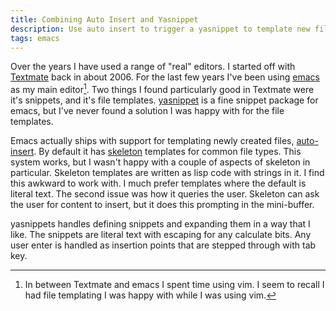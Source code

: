 ```yaml
---
title: Combining Auto Insert and Yasnippet
description: Use auto insert to trigger a yasnippet to template new files.
tags: emacs
---
```


Over the years I have used a range of "real" editors. I started off
with [Textmate][textmate] back in about 2006. For the last few years
I've been using [emacs][] as my main editor[^fn1]. Two things I found
particularly good in Textmate were it's snippets, and it's file
templates. [yasnippet][] is a fine snippet package for emacs, but I've
never found a solution I was happy with for the file templates.

Emacs actually ships with support for templating newly created files,
[auto-insert][autoinsert]. By default it has [skeleton][] templates for
common file types. This system works, but I wasn't happy with a couple
of aspects of skeleton in particular. Skeleton templates are written
as lisp code with strings in it. I find this awkward to work with. I
much prefer templates where the default is literal text. The second
issue was how it queries the user. Skeleton can ask the user for
content to insert, but it does this prompting in the mini-buffer.

yasnippets handles defining snippets and expanding them in a way that
I like. The snippets are literal text with escaping for any calculate
bits. Any user enter is handled as insertion points that are stepped
through with tab key.


[^fn1]: In between Textmate and emacs I spent time using vim. I seem
        to recall I had file templating I was happy with while I was
        using vim.

[textmate]: <http://macromates.org>
[emacs]: <http://www.gnu.org/software/emacs/>
[yasnippet]: <http://code.google.com/p/yasnippet/>
[gist]: <https://gist.github.com/675584>
[autoinsert]: <http://www.gnu.org/software/emacs/manual/html_node/autotype/Autoinserting.html>
[autotyping]: <http://www.gnu.org/software/emacs/manual/html_mono/autotype.html>
[skeleton]: <http://www.gnu.org/software/emacs/manual/html_node/autotype/Skeleton-Language.html#Skeleton-Language>
[yas-buffer]: <http://www.emacswiki.org/emacs/AutoInsertMode>
